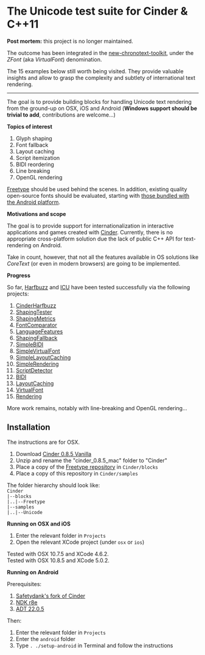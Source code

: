 The Unicode test suite for Cinder & C++11
=========================================

**Post mortem:** this project is no longer maintained.  

The outcome has been integrated in the [new-chronotext-toolkit](https://github.com/arielm/new-chronotext-toolkit), under the *ZFont* (aka *VirtualFont*) denomination.  

The 15 examples below still worth being visited. They provide valuable insights and allow to grasp the complexity and subtlety of international text rendering.

---

The goal is to provide building blocks for handling Unicode text rendering from the ground-up on OSX, iOS and Android (**Windows support should be trivial to add**, contributions are welcome...)  

**Topics of interest**

1. Glyph shaping
2. Font fallback
3. Layout caching
4. Script itemization
5. BIDI reordering
6. Line breaking
7. OpenGL rendering

[Freetype](http://www.freetype.org) should be used behind the scenes. In addition, existing quality open-source fonts should be evaluated, starting with [those bundled with the Android platform](fonts).

**Motivations and scope**

The goal is to provide support for internationalization in interactive applications and games created with [Cinder](http://libcinder.org). Currently, there is no appropriate cross-platform solution due the lack of public C++ API for text-rendering on Android. 

Take in count, however, that not all the features available in OS solutions like *CoreText* (or even in modern browsers) are going to be implemented.

**Progress**

So far, [Harfbuzz](https://github.com/behdad/harfbuzz) and [ICU](http://site.icu-project.org) have been tested successfully via the following projects:

1. [CinderHarfbuzz](Projects/CinderHarfbuzz)
2. [ShapingTester](Projects/ShapingTester)
3. [ShapingMetrics](Projects/ShapingMetrics)
4. [FontComparator](Projects/FontComparator)
5. [LanguageFeatures](Projects/LanguageFeatures)
6. [ShapingFallback](Projects/ShapingFallback)
7. [SimpleBIDI](Projects/SimpleBIDI)
8. [SimpleVirtualFont](Projects/SimpleVirtualFont)
9. [SimpleLayoutCaching](Projects/SimpleLayoutCaching)
10. [SimpleRendering](Projects/SimpleRendering)
11. [ScriptDetector](Projects/ScriptDetector)
12. [BIDI](Projects/BIDI)
13. [LayoutCaching](Projects/LayoutCaching)
14. [VirtualFont](Projects/VirtualFont)
15. [Rendering](Projects/Rendering)

More work remains, notably with line-breaking and OpenGL rendering...

Installation
------------

The instructions are for OSX.  

1. Download [Cinder 0.8.5 Vanilla](http://libcinder.org/releases/cinder_0.8.5_mac.zip)
2. Unzip and rename the "cinder_0.8.5_mac" folder to "Cinder"
3. Place a copy of the [Freetype repository](https://github.com/arielm/Freetype) in `Cinder/blocks`
4. Place a copy of this repository in `Cinder/samples`

The folder hierarchy should look like:  
`Cinder`  
`|--blocks`  
`|..|--Freetype`  
`|--samples`  
`|..|--Unicode`  

**Running on OSX and iOS**

1. Enter the relevant folder in `Projects`
2. Open the relevant XCode project (under `osx` or `ios`)

Tested with OSX 10.7.5 and XCode 4.6.2.  
Tested with OSX 10.8.5 and XCode 5.0.2.  

**Running on Android**

Prerequisites:

1. [Safetydank's fork of Cinder](https://github.com/safetydank/Cinder)
2. [NDK r8e](http://dl.google.com/android/ndk/android-ndk-r8e-darwin-x86_64.tar.bz2)
3. [ADT 22.0.5](http://dl.google.com/android/adt/adt-bundle-mac-x86_64-20130729.zip)

Then:

1. Enter the relevant folder in `Projects`
2. Enter the `android` folder
3. Type `. ./setup-android` in Terminal and follow the instructions
